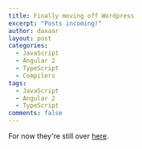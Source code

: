 ```yaml
---
title: Finally moving off Wordpress
excerpt: "Posts incoming!"
author: daxaar
layout: post
categories:
  - JavaScript
  - Angular 2
  - TypeScript
  - Compilers
tags:
  - JavaScript
  - Angular 2
  - TypeScript
comments: false
---
```


For now they're still over [here](http://frozenorange.wordpress.com).
